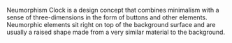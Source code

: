 Neumorphism Clock is a design concept that combines minimalism with a sense of three-dimensions in the form of buttons and other elements.
Neumorphic elements sit right on top of the background surface and are usually a raised shape made from a very similar material to the background.
